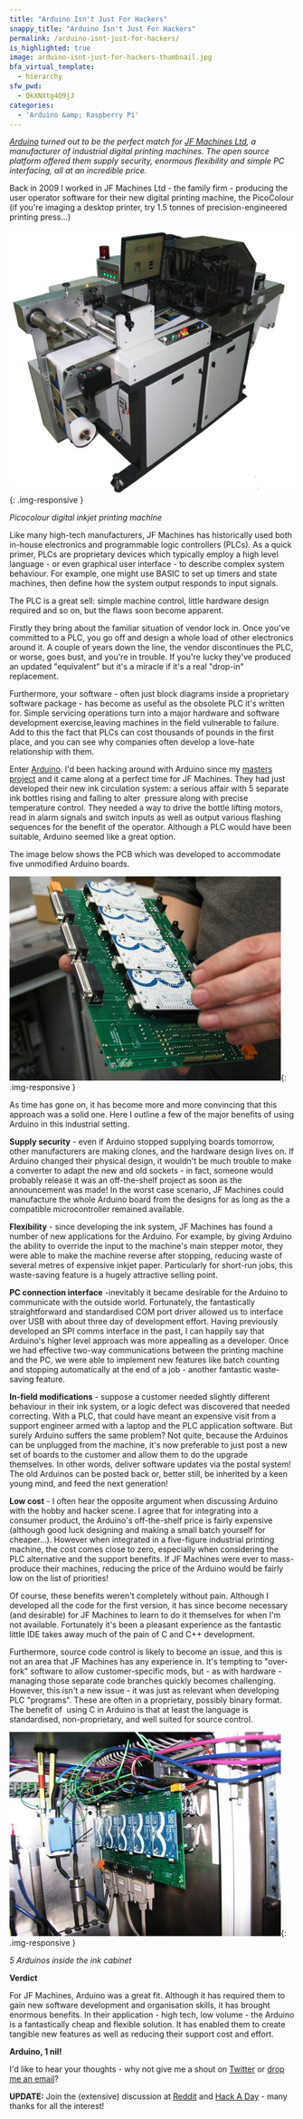 ```yaml
---
title: "Arduino Isn't Just For Hackers"
snappy_title: "Arduino Isn't Just For Hackers"
permalink: /arduino-isnt-just-for-hackers/
is_highlighted: true
image: arduino-isnt-just-for-hackers-thumbnail.jpg
bfa_virtual_template:
  - hierarchy
sfw_pwd:
  - QkXNXtg4Q9jJ
categories:
  - 'Arduino &amp; Raspberry Pi'
---
```

*[Arduino](http://www.arduino.cc) turned out to be the perfect match for <a title="JF Machines Ltd, digital inkjet printing machine manufacturers" href="http://www.jfmachines.co.uk" target="_blank">JF Machines Ltd</a>, a manufacturer of industrial digital printing machines. The open source platform offered them supply security, enormous flexibility and simple PC interfacing, all at an incredible price.*

Back in 2009 I worked in JF Machines Ltd - the family firm - producing the user operator software for their new digital printing machine, the PicoColour (if you're imaging a desktop printer, try 1.5 tonnes of precision-engineered printing press...)

![PicoColour digital inkjet printing machine](/img/picocolour-printing-machine.jpg){: .img-responsive }

*Picocolour digital inkjet printing machine*

Like many high-tech manufacturers, JF Machines has historically used both in-house electronics and programmable logic controllers (PLCs). As a quick primer, PLCs are proprietary devices which typically employ a high level language - or even graphical user interface - to describe complex system behaviour. For example, one might use BASIC to set up timers and state machines, then define how the system output responds to input signals.

The PLC is a great sell: simple machine control, little hardware design required and so on, but the flaws soon become apparent.

Firstly they bring about the familiar situation of vendor lock in. Once you've committed to a PLC, you go off and design a whole load of other electronics around it. A couple of years down the line, the vendor discontinues the PLC, or worse, goes bust, and you're in trouble. If you're lucky they've produced an updated "equivalent" but it's a miracle if it's a real "drop-in" replacement.

Furthermore, your software - often just block diagrams inside a proprietary software package - has become as useful as the obsolete PLC it's written for. Simple servicing operations turn into a major hardware and software development exercise,leaving machines in the field vulnerable to failure. Add to this the fact that PLCs can cost thousands of pounds in the first place, and you can see why companies often develop a love-hate relationship with them.

Enter <a title="Arduino" href="http://geni.us/2s6n" target="_new">Arduino</a>. I'd been hacking around with Arduino since my <a title="Cooperative Mobile Robots, MEng project" href="http://paulfurley.com/cooperative-mobile-robots-meng-project/" target="_blank">masters project</a> and it came along at a perfect time for JF Machines. They had just developed their new ink circulation system: a serious affair with 5 separate ink bottles rising and falling to alter  pressure along with precise temperature control. They needed a way to drive the bottle lifting motors, read in alarm signals and switch inputs as well as output various flashing sequences for the benefit of the operator. Although a PLC would have been suitable, Arduino seemed like a great option.

The image below shows the PCB which was developed to accommodate five unmodified Arduino boards.

![Four arduinos connected to a PCB](/img/four-arduinos-in-a-pcb.jpg){: .img-responsive }

As time has gone on, it has become more and more convincing that this approach was a solid one. Here I outline a few of the major benefits of using Arduino in this industrial setting.

**Supply security** - even if Arduino stopped supplying boards tomorrow, other manufacturers are making clones, and the hardware design lives on. If Arduino changed their physical design, it wouldn't be much trouble to make a converter to adapt the new and old sockets - in fact, someone would probably release it was an off-the-shelf project as soon as the announcement was made! In the worst case scenario, JF Machines could manufacture the whole Arduino board from the designs for as long as the a compatible microcontroller remained available.

**Flexibility** - since developing the ink system, JF Machines has found a number of new applications for the Arduino. For example, by giving Arduino the ability to override the input to the machine's main stepper motor, they were able to make the machine reverse after stopping, reducing waste of several metres of expensive inkjet paper. Particularly for short-run jobs, this waste-saving feature is a hugely attractive selling point.

**PC connection interface** -inevitably it became desirable for the Arduino to communicate with the outside world. Fortunately, the fantastically straightforward and standardised COM port driver allowed us to interface over USB with about three day of development effort. Having previously developed an SPI comms interface in the past, I can happily say that Arduino's higher level approach was more appealling as a developer. Once we had effective two-way communications between the printing machine and the PC, we were able to implement new features like batch counting and stopping automatically at the end of a job - another fantastic waste-saving feature.

**In-field modifications** - suppose a customer needed slightly different behaviour in their ink system, or a logic defect was discovered that needed correcting. With a PLC, that could have meant an expensive visit from a support engineer armed with a laptop and the PLC application software. But surely Arduino suffers the same problem? Not quite, because the Arduinos can be unplugged from the machine, it's now preferable to just post a new set of boards to the customer and allow them to do the upgrade themselves. In other words, deliver software updates via the postal system! The old Arduinos can be posted back or, better still, be inherited by a keen young mind, and feed the next generation!

**Low cost** - I often hear the opposite argument when discussing Arduino with the hobby and hacker scene. I agree that for integrating into a consumer product, the Arduino's off-the-shelf price is fairly expensive (although good luck designing and making a small batch yourself for cheaper...). However when integrated in a five-figure industrial printing machine, the cost comes close to zero, especially when considering the PLC alternative and the support benefits. If JF Machines were ever to mass-produce their machines, reducing the price of the Arduino would be fairly low on the list of priorities!

Of course, these benefits weren't completely without pain. Although I developed all the code for the first version, it has since become necessary (and desirable) for JF Machines to learn to do it themselves for when I'm not available. Fortunately it's been a pleasant experience as the fantastic little IDE takes away much of the pain of C and C++ development.

Furthermore, source code control is likely to become an issue, and this is not an area that JF Machines has any experience in. It's tempting to "over-fork" software to allow customer-specific mods, but - as with hardware - managing those separate code branches quickly becomes challenging. However, this isn't a new issue - it was just as relevant when developing PLC "programs". These are often in a proprietary, possibly binary format. The benefit of  using C in Arduino is that at least the language is standardised, non-proprietary, and well suited for source control.

![Five arduinos inside the ink cabinet](/img/five-arduinos-inside-the-ink-cabinet.jpg){: .img-responsive }

*5 Arduinos inside the ink cabinet*

**Verdict**

For JF Machines, Arduino was a great fit. Although it has required them to gain new software development and organisation skills, it has brought enormous benefits. In their application - high tech, low volume - the Arduino is a fantastically cheap and flexible solution. It has enabled them to create tangible new features as well as reducing their support cost and effort.

**Arduino, 1 nil!**


I'd like to hear your thoughts - why not give me a shout on <a title="Paul Furley on Twitter" href="https://twitter.com/paul_furley" target="_blank">Twitter</a> or <a title="Contact" href="http://paulfurley.com/contact/" target="_blank">drop me an email</a>?

**UPDATE:** Join the (extensive) discussion at [Reddit][2] and [Hack A Day][3] - many thanks for all the interest!


 [2]: http://redd.it/1hhk3f
 [3]: http://hackaday.com/2013/07/08/this-is-run-by-an-arduino/
